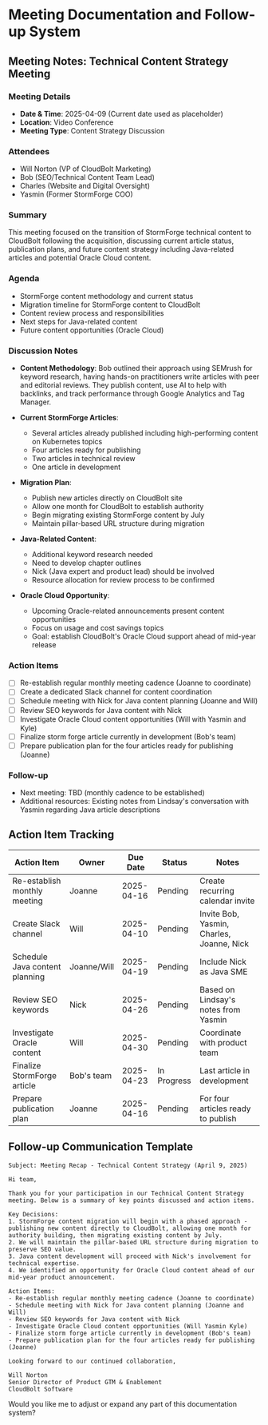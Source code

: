
# Meeting Documentation and Follow-up System

## Meeting Notes: Technical Content Strategy Meeting

### Meeting Details

- **Date & Time**: 2025-04-09 (Current date used as placeholder)
- **Location**: Video Conference
- **Meeting Type**: Content Strategy Discussion

### Attendees

- Will Norton (VP of CloudBolt Marketing)
- Bob (SEO/Technical Content Team Lead)
- Charles (Website and Digital Oversight)
- Yasmin (Former StormForge COO)

### Summary

This meeting focused on the transition of StormForge technical content to CloudBolt following the acquisition, discussing current article status, publication plans, and future content strategy including Java-related articles and potential Oracle Cloud content.

### Agenda

- StormForge content methodology and current status
- Migration timeline for StormForge content to CloudBolt
- Content review process and responsibilities
- Next steps for Java-related content
- Future content opportunities (Oracle Cloud)

### Discussion Notes

- **Content Methodology**: Bob outlined their approach using SEMrush for keyword research, having hands-on practitioners write articles with peer and editorial reviews. They publish content, use AI to help with backlinks, and track performance through Google Analytics and Tag Manager.
    
- **Current StormForge Articles**:
    - Several articles already published including high-performing content on Kubernetes topics
    - Four articles ready for publishing
    - Two articles in technical review
    - One article in development
- **Migration Plan**:

    - Publish new articles directly on CloudBolt site
    - Allow one month for CloudBolt to establish authority
    - Begin migrating existing StormForge content by July
    - Maintain pillar-based URL structure during migration
- **Java-Related Content**:
    
    - Additional keyword research needed
    - Need to develop chapter outlines
    - Nick (Java expert and product lead) should be involved
    - Resource allocation for review process to be confirmed
- **Oracle Cloud Opportunity**:
    
    - Upcoming Oracle-related announcements present content opportunities
    - Focus on usage and cost savings topics
    - Goal: establish CloudBolt's Oracle Cloud support ahead of mid-year release

### Action Items

- [ ] Re-establish regular monthly meeting cadence (Joanne to coordinate)
- [ ] Create a dedicated Slack channel for content coordination
- [ ] Schedule meeting with Nick for Java content planning (Joanne and Will)
- [ ] Review SEO keywords for Java content with Nick
- [ ] Investigate Oracle Cloud content opportunities (Will with Yasmin and Kyle)
- [ ] Finalize storm forge article currently in development (Bob's team)
- [ ] Prepare publication plan for the four articles ready for publishing (Joanne)

### Follow-up

- Next meeting: TBD (monthly cadence to be established)
- Additional resources: Existing notes from Lindsay's conversation with Yasmin regarding Java article descriptions

## Action Item Tracking

|Action Item|Owner|Due Date|Status|Notes|
|---|---|---|---|---|
|Re-establish monthly meeting|Joanne|2025-04-16|Pending|Create recurring calendar invite|
|Create Slack channel|Will|2025-04-10|Pending|Invite Bob, Yasmin, Charles, Joanne, Nick|
|Schedule Java content planning|Joanne/Will|2025-04-19|Pending|Include Nick as Java SME|
|Review SEO keywords|Nick|2025-04-26|Pending|Based on Lindsay's notes from Yasmin|
|Investigate Oracle content|Will|2025-04-30|Pending|Coordinate with product team|
|Finalize StormForge article|Bob's team|2025-04-23|In Progress|Last article in development|
|Prepare publication plan|Joanne|2025-04-16|Pending|For four articles ready to publish|

## Follow-up Communication Template

```
Subject: Meeting Recap - Technical Content Strategy (April 9, 2025)

Hi team,

Thank you for your participation in our Technical Content Strategy meeting. Below is a summary of key points discussed and action items.

Key Decisions:
1. StormForge content migration will begin with a phased approach - publishing new content directly to CloudBolt, allowing one month for authority building, then migrating existing content by July.
2. We will maintain the pillar-based URL structure during migration to preserve SEO value.
3. Java content development will proceed with Nick's involvement for technical expertise.
4. We identified an opportunity for Oracle Cloud content ahead of our mid-year product announcement.

Action Items:
- Re-establish regular monthly meeting cadence (Joanne to coordinate)
- Schedule meeting with Nick for Java content planning (Joanne and Will)
- Review SEO keywords for Java content with Nick
- Investigate Oracle Cloud content opportunities (Will Yasmin Kyle)
- Finalize storm forge article currently in development (Bob's team)
- Prepare publication plan for the four articles ready for publishing (Joanne)

Looking forward to our continued collaboration,

Will Norton
Senior Director of Product GTM & Enablement
CloudBolt Software
```

Would you like me to adjust or expand any part of this documentation system?